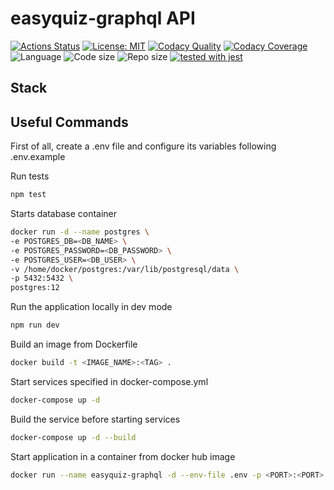 # easyquiz-graphql API

[![Actions Status](https://github.com/antonio-junior/easyquiz-graphql/workflows/build/badge.svg)](https://github.com/antonio-junior/easyquiz-graphql/actions)
[![License: MIT](https://img.shields.io/github/license/antonio-junior/easyquiz-graphql)](https://opensource.org/licenses/MIT)
[![Codacy Quality](https://api.codacy.com/project/badge/Grade/67586e978b08441eb4900d1c96e6b853)](https://app.codacy.com/manual/antonio-junior/easyquiz-graphql?utm_source=github.com&utm_medium=referral&utm_content=antonio-junior/easyquiz-graphql&utm_campaign=Badge_Grade_Dashboard)
[![Codacy Coverage](https://app.codacy.com/project/badge/Coverage/805bcad4a1324b93b46cfbb8f6cf9b02)](https://www.codacy.com/manual/antonio-junior/easyquiz-graphql?utm_source=github.com&utm_medium=referral&utm_content=antonio-junior/easyquiz-graphql&utm_campaign=Badge_Coverage)
![Language ](https://img.shields.io/github/languages/top/antonio-junior/easyquiz-graphql)
![Code size](https://img.shields.io/github/languages/code-size/antonio-junior/easyquiz-graphql)
![Repo size](https://img.shields.io/github/repo-size/antonio-junior/easyquiz-graphql)
[![tested with jest](https://img.shields.io/badge/tested_with-jest-99424f.svg)](https://github.com/facebook/jest)

## Stack

## Useful Commands

First of all, create a .env file and configure its variables following .env.example

Run tests  
```sh
npm test
```

Starts database container
```sh
docker run -d --name postgres \
-e POSTGRES_DB=<DB_NAME> \
-e POSTGRES_PASSWORD=<DB_PASSWORD> \
-e POSTGRES_USER=<DB_USER> \
-v /home/docker/postgres:/var/lib/postgresql/data \
-p 5432:5432 \
postgres:12
```

Run the application locally in dev mode
```sh
npm run dev
```

Build an image from Dockerfile
```sh
docker build -t <IMAGE_NAME>:<TAG> .
```

Start services specified in docker-compose.yml
```sh
docker-compose up -d
```

Build the service before starting services
```sh
docker-compose up -d --build
```

Start application in a container from docker hub image
```sh
docker run --name easyquiz-graphql -d --env-file .env -p <PORT>:<PORT> antoniocsjunior/easyquiz-graphql
```
